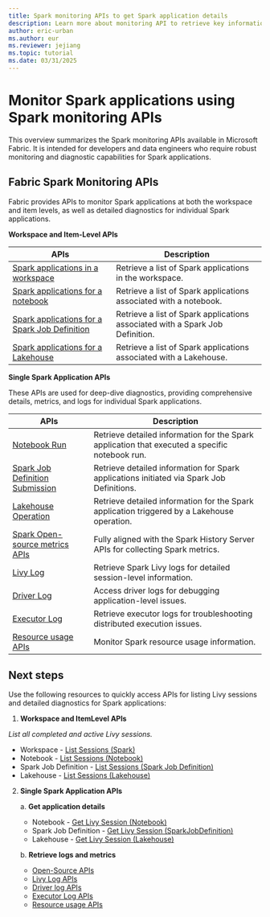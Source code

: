 ```yaml
---
title: Spark monitoring APIs to get Spark application details 
description: Learn more about monitoring API to retrieve key information about a single Spark application.
author: eric-urban
ms.author: eur
ms.reviewer: jejiang
ms.topic: tutorial
ms.date: 03/31/2025
---
```


# Monitor Spark applications using Spark monitoring APIs

This overview summarizes the Spark monitoring APIs available in Microsoft Fabric. It is intended for developers and data engineers who require robust monitoring and diagnostic capabilities for Spark applications.

## Fabric Spark Monitoring APIs 

Fabric provides APIs to monitor Spark applications at both the workspace and item levels, as well as detailed diagnostics for individual Spark applications. 

**Workspace and Item-Level APIs**

| APIs  | Description |
| ----- | ----------- |
| [Spark applications in a workspace](/rest/api/fabric/spark/livy-sessions/list-livy-sessions) | Retrieve a list of Spark applications in the workspace.|
| [Spark applications for a notebook](/rest/api/fabric/notebook/livy-sessions/list-livy-sessions) | Retrieve a list of Spark applications associated with a notebook. |
| [Spark applications for a Spark Job Definition](/rest/api/fabric/sparkjobdefinition/livy-sessions/list-livy-sessions) | Retrieve a list of Spark applications associated with a Spark Job Definition. |
| [Spark applications for a Lakehouse](/rest/api/fabric/lakehouse/livy-sessions/list-livy-sessions) | Retrieve a list of Spark applications associated with a Lakehouse. |

**Single Spark Application APIs**

These APIs are used for deep-dive diagnostics, providing comprehensive details, metrics, and logs for individual Spark applications. 

| APIs  | Description |
| ----- | ----------- |
| [Notebook Run](/rest/api/fabric/notebook/livy-sessions/get-livy-session) | Retrieve detailed information for the Spark application that executed a specific notebook run. |
| [Spark Job Definition Submission](/rest/api/fabric/sparkjobdefinition/livy-sessions/get-livy-session) | Retrieve detailed information for Spark applications initiated via Spark Job Definitions. |
| [Lakehouse Operation](/rest/api/fabric/lakehouse/livy-sessions/get-livy-session) | Retrieve detailed information for the Spark application triggered by a Lakehouse operation. |
| [Spark Open-source metrics APIs](../data-engineering/open-source-apis.md) | Fully aligned with the Spark History Server APIs for collecting Spark metrics. |
| [Livy Log](../data-engineering/livy-log.md) | Retrieve Spark Livy logs for detailed session-level information. |
| [Driver Log](../data-engineering/driver-log.md) | Access driver logs for debugging application-level issues. |
| [Executor Log](../data-engineering/executor-log.md) | Retrieve executor logs for troubleshooting distributed execution issues. |
| [Resource usage APIs](../data-engineering/resource-usage-apis.md) | Monitor Spark resource usage information. |

## Next steps

Use the following resources to quickly access APIs for listing Livy sessions and detailed diagnostics for Spark applications: 

1. **Workspace and ItemLevel APIs**

*List all completed and active Livy sessions.*

- Workspace - [List Sessions (Spark)](/rest/api/fabric/spark/livy-sessions/list-livy-sessions)
- Notebook -  [List Sessions (Notebook)](/rest/api/fabric/notebook/livy-sessions/list-livy-sessions) 
- Spark Job Definition -  [List Sessions (Spark Job Definition)](/rest/api/fabric/sparkjobdefinition/livy-sessions/list-livy-sessions) 
- Lakehouse -  [List Sessions (Lakehouse)](/rest/api/fabric/lakehouse/livy-sessions/list-livy-sessions)

2. **Single Spark Application APIs**

    a. **Get application details** 

    - Notebook -  [Get Livy Session (Notebook)](/rest/api/fabric/notebook/livy-sessions/get-livy-session)
    - Spark Job Definition - [Get Livy Session (SparkJobDefinition)](/rest/api/fabric/sparkjobdefinition/livy-sessions/get-livy-session)
    - Lakehouse - [Get Livy Session (Lakehouse)](/rest/api/fabric/lakehouse/livy-sessions/get-livy-session)

    b. **Retrieve logs and metrics** 

    - [Open-Source APIs](../data-engineering/open-source-apis.md)
    - [Livy Log APIs](../data-engineering/livy-log.md)
    - [Driver log APIs](../data-engineering/driver-log.md)
    - [Executor Log APIs](../data-engineering/executor-log.md)
    - [Resource usage APIs](../data-engineering/resource-usage-apis.md)
